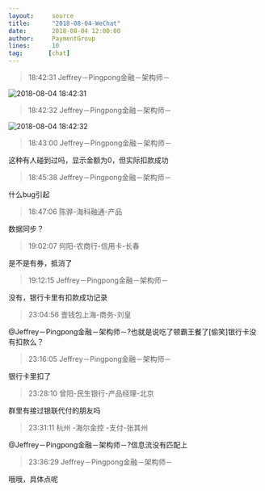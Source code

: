 ```yaml
---
layout:     source 
title:      "2018-08-04-WeChat"
date:       2018-08-04 12:00:00
author:     PaymentGroup
lines:      10 
tag:       [chat]
---
```

> 18:42:31  Jeffrey－Pingpong金融－架构师－  
   
![2018-08-04 18:42:31](http://static.cocolian.cn/img/201808/20180804_184231.png) 
   
> 18:42:32  Jeffrey－Pingpong金融－架构师－  
   
![2018-08-04 18:42:32](http://static.cocolian.cn/img/201808/20180804_184232.png) 
   
> 18:43:00  Jeffrey－Pingpong金融－架构师－  
   
这种有人碰到过吗，显示金额为0，但实际扣款成功  
   
> 18:45:38  Jeffrey－Pingpong金融－架构师－  
   
什么bug引起  
   
> 18:47:06  陈骅-海科融通-产品  
   
数据同步？  
   
> 19:02:07  何阳-农商行-信用卡-长春  
   
是不是有券，抵消了  
   
> 19:12:15  Jeffrey－Pingpong金融－架构师－  
   
没有，银行卡里有扣款成功记录  
   
> 23:04:56  壹钱包上海-商务-刘皇  
   
@Jeffrey－Pingpong金融－架构师－?也就是说吃了顿霸王餐了[偷笑]银行卡没有扣款么？  
   
> 23:16:05  Jeffrey－Pingpong金融－架构师－  
   
银行卡里扣了  
   
> 23:28:10  曾阳-民生银行-产品经理-北京  
   
群里有接过银联代付的朋友吗  
   
> 23:31:11  杭州 -海尔金控 -支付-张其州  
   
@Jeffrey－Pingpong金融－架构师－?信息流没有匹配上   
   
> 23:36:29  Jeffrey－Pingpong金融－架构师－  
   
哦哦，具体点呢  
   

